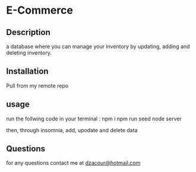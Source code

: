 # E-Commerce


## Description
a database where you can manage your inventory by updating, adding and deleting inventory.

## Installation
Pull from my remote repo

## usage
run the follwing code in your terminal :
npm i
npm run seed
node server

then, through insomnia, add, upodate and delete data

## Questions
for any questions contact me at dzacour@hotmail.com
